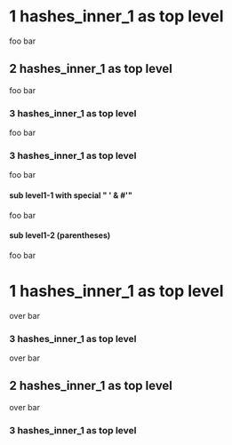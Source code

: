 # 1 hashes_inner_1 as top level

foo bar

## 2 hashes_inner_1 as top level

foo bar

### 3 hashes_inner_1 as top level

foo bar

### 3 hashes_inner_1 as top level

foo bar

#### sub level1-1 with special " ' & #'"

foo bar

#### sub level1-2 (parentheses)

foo bar

# 1 hashes_inner_1 as top level

over bar

### 3 hashes_inner_1 as top level

over bar

## 2 hashes_inner_1 as top level

over bar

### 3 hashes_inner_1 as top level